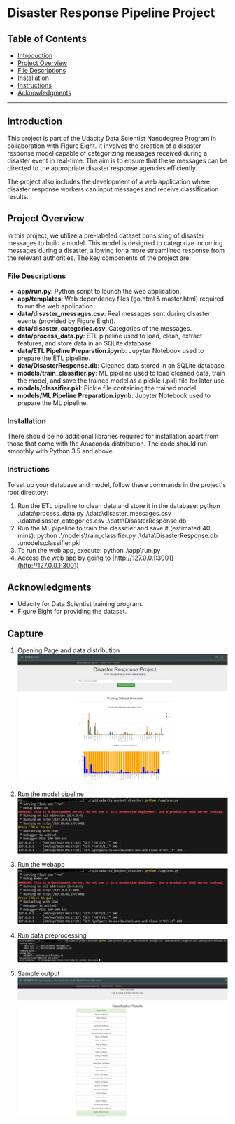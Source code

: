 # Disaster Response Pipeline Project

## Table of Contents
- [Introduction](#introduction)
- [Project Overview](#project-overview)
- [File Descriptions](#file-descriptions)
- [Installation](#installation)
- [Instructions](#instructions)
- [Acknowledgments](#acknowledgments)

---

## Introduction
This project is part of the Udacity Data Scientist Nanodegree Program in collaboration with Figure Eight. It involves the creation of a disaster response model capable of categorizing messages received during a disaster event in real-time. The aim is to ensure that these messages can be directed to the appropriate disaster response agencies efficiently.

The project also includes the development of a web application where disaster response workers can input messages and receive classification results.

## Project Overview
In this project, we utilize a pre-labeled dataset consisting of disaster messages to build a model. This model is designed to categorize incoming messages during a disaster, allowing for a more streamlined response from the relevant authorities. The key components of the project are:

### File Descriptions
- **app/run.py**: Python script to launch the web application.
- **app/templates**: Web dependency files (go.html & master.html) required to run the web application.
- **data/disaster_messages.csv**: Real messages sent during disaster events (provided by Figure Eight).
- **data/disaster_categories.csv**: Categories of the messages.
- **data/process_data.py**: ETL pipeline used to load, clean, extract features, and store data in an SQLite database.
- **data/ETL Pipeline Preparation.ipynb**: Jupyter Notebook used to prepare the ETL pipeline.
- **data/DisasterResponse.db**: Cleaned data stored in an SQLite database.
- **models/train_classifier.py**: ML pipeline used to load cleaned data, train the model, and save the trained model as a pickle (.pkl) file for later use.
- **models/classifier.pkl**: Pickle file containing the trained model.
- **models/ML Pipeline Preparation.ipynb**: Jupyter Notebook used to prepare the ML pipeline.

### Installation
There should be no additional libraries required for installation apart from those that come with the Anaconda distribution. The code should run smoothly with Python 3.5 and above.

### Instructions
To set up your database and model, follow these commands in the project's root directory:

1. Run the ETL pipeline to clean data and store it in the database: 
python .\data\process_data.py .\data\disaster_messages.csv .\data\disaster_categories.csv .\data\DisasterResponse.db
2. Run the ML pipeline to train the classifier and save it (estimated 40 mins):
python .\models\train_classifier.py .\data\DisasterResponse.db .\models\classifier.pkl
3. To run the web app, execute:
python .\app\run.py
4. Access the web app by going to [http://127.0.0.1:3001](http://127.0.0.1:3001)

## Acknowledgments
- Udacity for Data Scientist training program.
- Figure Eight for providing the dataset.

## Capture
1. Opening Page and data distribution
![image](https://github.com/Rifyal-Rac/Project_Disaster_Udc/blob/main/capture/1Opening%20Page%20with%20training%20data%20distribution.png)

2. Run the model pipeline
![image](https://github.com/Rifyal-Rac/Project_Disaster_Udc/blob/main/capture/3Run%20webapp.png)

3. Run the webapp
![image](https://github.com/Rifyal-Rac/Project_Disaster_Udc/blob/main/capture/3Run%20webapp.png)

4. Run data preprocessing
![image](https://github.com/Rifyal-Rac/Project_Disaster_Udc/blob/main/capture/4First%20data%20preprocessing.png)

5. Sample output
![image](https://github.com/Rifyal-Rac/Project_Disaster_Udc/blob/main/capture/5Result%20output.png)





